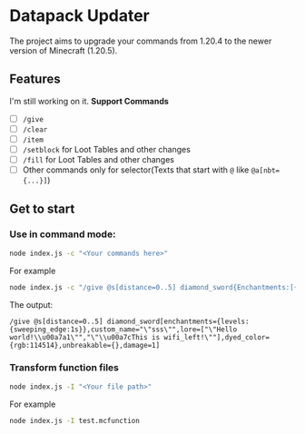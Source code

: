 # Datapack Updater
The project aims to upgrade your commands from 1.20.4 to the newer version of Minecraft (1.20.5).

## Features
I'm still working on it.
**Support Commands**
 - [ ] `/give`
 - [ ] `/clear`
 - [ ] `/item`
 - [ ] `/setblock` for Loot Tables and other changes 
 - [ ] `/fill` for Loot Tables and other changes
 - [ ] Other commands only for selector(Texts that start with `@` like `@a[nbt={...}]`)

## Get to start
### Use in command mode:
```bash
node index.js -c "<Your commands here>"
```
For example
```bash
node index.js -c "/give @s[distance=0..5] diamond_sword{Enchantments:[{id:\"sweeping\",lvl:1s}],display:{Name:'\"sss\"',color:114514,Lore:['\"Hello world!\\u00a7a1\"','\"\\u00a7cThis is wifi_left!\"']},Unbreakable:1b,Damage:1s}"
```
The output:
```mcfunction
/give @s[distance=0..5] diamond_sword[enchantments={levels:{sweeping_edge:1s}},custom_name="\"sss\"",lore=["\"Hello world!\\u00a7a1\"","\"\\u00a7cThis is wifi_left!\""],dyed_color={rgb:114514},unbreakable={},damage=1]
```
### Transform function files
```bash
node index.js -I "<Your file path>"
```
For example
```bash
node index.js -I test.mcfunction
```